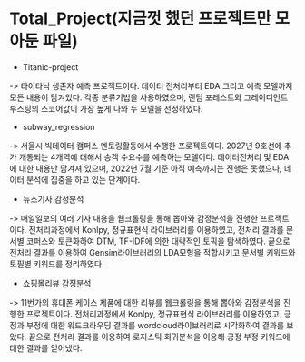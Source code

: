 # Total_Project(지금껏 했던 프로젝트만 모아둔 파일)

* Titanic-project

-> 타이타닉 생존자 예측 프로젝트이다. 데이터 전처리부터 EDA 그리고 예측 모델까지 모든 내용이 담겨있다. 각종 분류기법을 사용하였으며, 랜덤 포레스트와 그레이디언트 부스팅의 스코어값이 가장 높게 나와 두 모델을 선정하였다.


* subway_regression

-> 서울시 빅데이터 캠퍼스 멘토링활동에서 수행한 프로젝트이다. 2027년 9호선에 추가 개통되는 4개역에 대해서 승객 수요수를 예측하는 모델이다. 데이터전처리 및 EDA에 대한 내용만 담겨져 있으며, 2022년 7월 기준 아직 예측까지는 진행은 못했으나, 데이터 분석에 집중을 하고 있는 단계이다.

* 뉴스기사 감정분석

-> 매일일보의 여러 기사 내용을 웹크롤링을 통해 뽑아와 감정분석을 진행한 프로젝트이다. 전처리과정에서 Konlpy, 정규표현식 라이브러리를 이용하였고, 전처리 결과를 문서별 코퍼스와 토큰화하여 DTM, TF-IDF에 의한 대략적인 토픽을 탐색하였다. 끝으로 전처리 결과를 이용하여 Gensim라이브러리의 LDA모형을 적합시키고 문서별 키워드와 토필별 키워드를 정리하였다.


* 쇼핑몰리뷰 감정분석

-> 11번가의 휴대폰 케이스 제품에 대한 리뷰를 웹크롤링을 통해 뽑아와 감정분석을 진행한 프로젝트이다. 전처리과정에서 Konlpy, 정규표현식 라이브러리를 이용하였고, 긍정과 부정에 대한 워드크라우딩 결과를 wordcloud라이브러리로 시각화하여 결과를 보았다. 끝으로 전처리 결과를 이용하여 로지스틱 회귀분석을 이용해 긍정 부정 키워드에 대한 결과를 얻어냈다.
